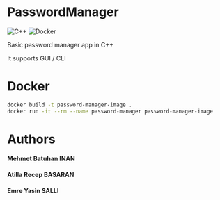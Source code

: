 # PasswordManager

![C++](https://github.com/batuhaninan/PasswordManager/actions/workflows/c-cpp.yml/badge.svg)
![Docker](https://github.com/batuhaninan/PasswordManager/actions/workflows/docker-image.yml/badge.svg)

Basic password manager app in C++

It supports GUI / CLI


 # Docker
```bash
docker build -t password-manager-image .
docker run -it --rm --name password-manager password-manager-image
```


# Authors

#### Mehmet Batuhan INAN
#### Atilla Recep BASARAN
#### Emre Yasin SALLI
